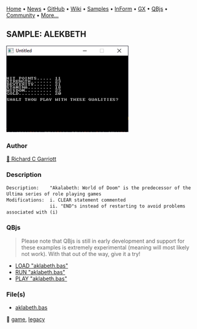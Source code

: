 [Home](https://qb64.com) • [News](../../news.md) • [GitHub](https://github.com/QB64Official/qb64) • [Wiki](wiki.md) • [Samples](../../samples.md) • [InForm](../../inform.md) • [GX](../../gx.md) • [QBjs](../../qbjs.md) • [Community](../../community.md) • [More...](../../more.md)

## SAMPLE: ALEKBETH

![screenshot.png](img/screenshot.png)

### Author

[🐝 Richard C Garriott](../richard-c-garriott.md) 

### Description

```text
Description:	"Akalabeth: World of Doom" is the predecessor of the Ultima series of role playing games
Modifications:	i. CLEAR statement commented
                ii. "END"s instead of restarting to avoid problems associated with (i)
```

### QBjs

> Please note that QBjs is still in early development and support for these examples is extremely experimental (meaning will most likely not work). With that out of the way, give it a try!

* [LOAD "aklabeth.bas"](https://qbjs.org/index.html?src=https://qb64.com/samples/alekbeth/src/aklabeth.bas)
* [RUN "aklabeth.bas"](https://qbjs.org/index.html?mode=auto&src=https://qb64.com/samples/alekbeth/src/aklabeth.bas)
* [PLAY "aklabeth.bas"](https://qbjs.org/index.html?mode=play&src=https://qb64.com/samples/alekbeth/src/aklabeth.bas)

### File(s)

* [aklabeth.bas](src/aklabeth.bas)

🔗 [game](../game.md), [legacy](../legacy.md)
